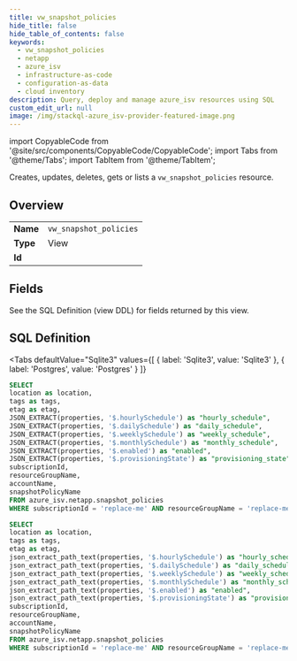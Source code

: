 ```yaml
--- 
title: vw_snapshot_policies
hide_title: false
hide_table_of_contents: false
keywords:
  - vw_snapshot_policies
  - netapp
  - azure_isv
  - infrastructure-as-code
  - configuration-as-data
  - cloud inventory
description: Query, deploy and manage azure_isv resources using SQL
custom_edit_url: null
image: /img/stackql-azure_isv-provider-featured-image.png
---
```


import CopyableCode from '@site/src/components/CopyableCode/CopyableCode';
import Tabs from '@theme/Tabs';
import TabItem from '@theme/TabItem';

Creates, updates, deletes, gets or lists a <code>vw_snapshot_policies</code> resource.

## Overview
<table><tbody>
<tr><td><b>Name</b></td><td><code>vw_snapshot_policies</code></td></tr>
<tr><td><b>Type</b></td><td>View</td></tr>
<tr><td><b>Id</b></td><td><CopyableCode code="azure_isv.netapp.vw_snapshot_policies" /></td></tr>
</tbody></table>

## Fields

See the SQL Definition (view DDL) for fields returned by this view.

## SQL Definition

<Tabs
defaultValue="Sqlite3"
values={[
{ label: 'Sqlite3', value: 'Sqlite3' },
{ label: 'Postgres', value: 'Postgres' }
]}
>
<TabItem value="Sqlite3">

```sql
SELECT
location as location,
tags as tags,
etag as etag,
JSON_EXTRACT(properties, '$.hourlySchedule') as "hourly_schedule",
JSON_EXTRACT(properties, '$.dailySchedule') as "daily_schedule",
JSON_EXTRACT(properties, '$.weeklySchedule') as "weekly_schedule",
JSON_EXTRACT(properties, '$.monthlySchedule') as "monthly_schedule",
JSON_EXTRACT(properties, '$.enabled') as "enabled",
JSON_EXTRACT(properties, '$.provisioningState') as "provisioning_state",
subscriptionId,
resourceGroupName,
accountName,
snapshotPolicyName
FROM azure_isv.netapp.snapshot_policies
WHERE subscriptionId = 'replace-me' AND resourceGroupName = 'replace-me' AND accountName = 'replace-me';
```

</TabItem>
<TabItem value="Postgres">

```sql
SELECT
location as location,
tags as tags,
etag as etag,
json_extract_path_text(properties, '$.hourlySchedule') as "hourly_schedule",
json_extract_path_text(properties, '$.dailySchedule') as "daily_schedule",
json_extract_path_text(properties, '$.weeklySchedule') as "weekly_schedule",
json_extract_path_text(properties, '$.monthlySchedule') as "monthly_schedule",
json_extract_path_text(properties, '$.enabled') as "enabled",
json_extract_path_text(properties, '$.provisioningState') as "provisioning_state",
subscriptionId,
resourceGroupName,
accountName,
snapshotPolicyName
FROM azure_isv.netapp.snapshot_policies
WHERE subscriptionId = 'replace-me' AND resourceGroupName = 'replace-me' AND accountName = 'replace-me';
```

</TabItem>
</Tabs>
